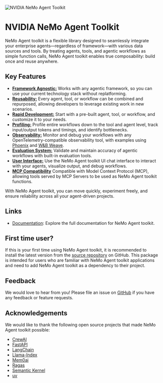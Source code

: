 <!--
SPDX-FileCopyrightText: Copyright (c) 2024-2025, NVIDIA CORPORATION & AFFILIATES. All rights reserved.
SPDX-License-Identifier: Apache-2.0

Licensed under the Apache License, Version 2.0 (the "License");
you may not use this file except in compliance with the License.
You may obtain a copy of the License at

http://www.apache.org/licenses/LICENSE-2.0

Unless required by applicable law or agreed to in writing, software
distributed under the License is distributed on an "AS IS" BASIS,
WITHOUT WARRANTIES OR CONDITIONS OF ANY KIND, either express or implied.
See the License for the specific language governing permissions and
limitations under the License.
-->

![NVIDIA NeMo Agent Toolkit](https://media.githubusercontent.com/media/NVIDIA/NeMo-Agent-Toolkit/refs/heads/main/docs/source/_static/aiqtoolkit_banner.png "NeMo Agent toolkit banner image")

# NVIDIA NeMo Agent Toolkit

NeMo Agent toolkit is a flexible library designed to seamlessly integrate your enterprise agents—regardless of framework—with various data sources and tools. By treating agents, tools, and agentic workflows as simple function calls, NeMo Agent toolkit enables true composability: build once and reuse anywhere.

## Key Features

- [**Framework Agnostic:**](https://docs.nvidia.com/aiqtoolkit/1.2.0/extend/plugins.html) Works with any agentic framework, so you can use your current technology stack without replatforming.
- [**Reusability:**](https://docs.nvidia.com/aiqtoolkit/1.2.0/extend/sharing-components.html) Every agent, tool, or workflow can be combined and repurposed, allowing developers to leverage existing work in new scenarios.
- [**Rapid Development:**](https://docs.nvidia.com/aiqtoolkit/1.2.0/tutorials/index.html) Start with a pre-built agent, tool, or workflow, and customize it to your needs.
- [**Profiling:**](https://docs.nvidia.com/aiqtoolkit/1.2.0/workflows/profiler.html) Profile entire workflows down to the tool and agent level, track input/output tokens and timings, and identify bottlenecks.
- [**Observability:**](https://docs.nvidia.com/aiqtoolkit/1.2.0/workflows/observe/observe-workflow-with-phoenix.html) Monitor and debug your workflows with any OpenTelemetry-compatible observability tool, with examples using [Phoenix](https://docs.nvidia.com/aiqtoolkit/1.2.0/workflows/observe/observe-workflow-with-phoenix.html) and [W&B Weave](https://docs.nvidia.com/aiqtoolkit/1.2.0/workflows/observe/observe-workflow-with-weave.html).
- [**Evaluation System:**](https://docs.nvidia.com/aiqtoolkit/1.2.0/workflows/evaluate.html) Validate and maintain accuracy of agentic workflows with built-in evaluation tools.
- [**User Interface:**](https://docs.nvidia.com/aiqtoolkit/1.2.0/quick-start/launching-ui.html) Use the NeMo Agent toolkit UI chat interface to interact with your agents, visualize output, and debug workflows.
- [**MCP Compatibility**](https://docs.nvidia.com/aiqtoolkit/1.2.0/workflows/mcp/mcp-client.html) Compatible with Model Context Protocol (MCP), allowing tools served by MCP Servers to be used as NeMo Agent toolkit functions.

With NeMo Agent toolkit, you can move quickly, experiment freely, and ensure reliability across all your agent-driven projects.

## Links
 * [Documentation](https://docs.nvidia.com/aiqtoolkit/1.2.0/index.html): Explore the full documentation for NeMo Agent toolkit.

## First time user?
 If this is your first time using NeMo Agent toolkit, it is recommended to install the latest version from the [source repository](https://github.com/NVIDIA/NeMo-Agent-Toolkit?tab=readme-ov-file#quick-start) on GitHub. This package is intended for users who are familiar with NeMo Agent toolkit applications and need to add NeMo Agent toolkit as a dependency to their project.

## Feedback

We would love to hear from you! Please file an issue on [GitHub](https://github.com/NVIDIA/NeMo-Agent-Toolkit/issues) if you have any feedback or feature requests.

## Acknowledgements

We would like to thank the following open source projects that made NeMo Agent toolkit possible:

- [CrewAI](https://github.com/crewAIInc/crewAI)
- [FastAPI](https://github.com/tiangolo/fastapi)
- [LangChain](https://github.com/langchain-ai/langchain)
- [Llama-Index](https://github.com/run-llama/llama_index)
- [Mem0ai](https://github.com/mem0ai/mem0)
- [Ragas](https://github.com/explodinggradients/ragas)
- [Semantic Kernel](https://github.com/microsoft/semantic-kernel)
- [uv](https://github.com/astral-sh/uv)
